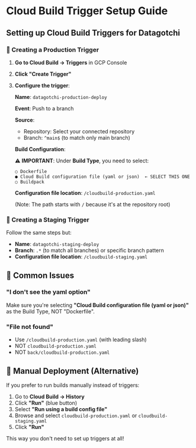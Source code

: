# Cloud Build Trigger Setup Guide

## Setting up Cloud Build Triggers for Datagotchi

### 📍 Creating a Production Trigger

1. **Go to Cloud Build → Triggers** in GCP Console

2. **Click "Create Trigger"**

3. **Configure the trigger**:

   **Name**: `datagotchi-production-deploy`

   **Event**: Push to a branch

   **Source**:

   - Repository: Select your connected repository
   - Branch: `^main$` (to match only main branch)

   **Build Configuration**:

   ⚠️ **IMPORTANT**: Under **Build Type**, you need to select:

   ```
   ○ Dockerfile
   ● Cloud Build configuration file (yaml or json)  ← SELECT THIS ONE
   ○ Buildpack
   ```

   **Configuration file location**: `/cloudbuild-production.yaml`

   (Note: The path starts with `/` because it's at the repository root)

### 📍 Creating a Staging Trigger

Follow the same steps but:

- **Name**: `datagotchi-staging-deploy`
- **Branch**: `.*` (to match all branches) or specific branch pattern
- **Configuration file location**: `/cloudbuild-staging.yaml`

## 🚨 Common Issues

### "I don't see the yaml option"

Make sure you're selecting **"Cloud Build configuration file (yaml or json)"** as the Build Type, NOT "Dockerfile".

### "File not found"

- Use `/cloudbuild-production.yaml` (with leading slash)
- NOT `cloudbuild-production.yaml`
- NOT `back/cloudbuild-production.yaml`

## 🎯 Manual Deployment (Alternative)

If you prefer to run builds manually instead of triggers:

1. Go to **Cloud Build → History**
2. Click **"Run"** (blue button)
3. Select **"Run using a build config file"**
4. Browse and select `cloudbuild-production.yaml` or `cloudbuild-staging.yaml`
5. Click **"Run"**

This way you don't need to set up triggers at all!
